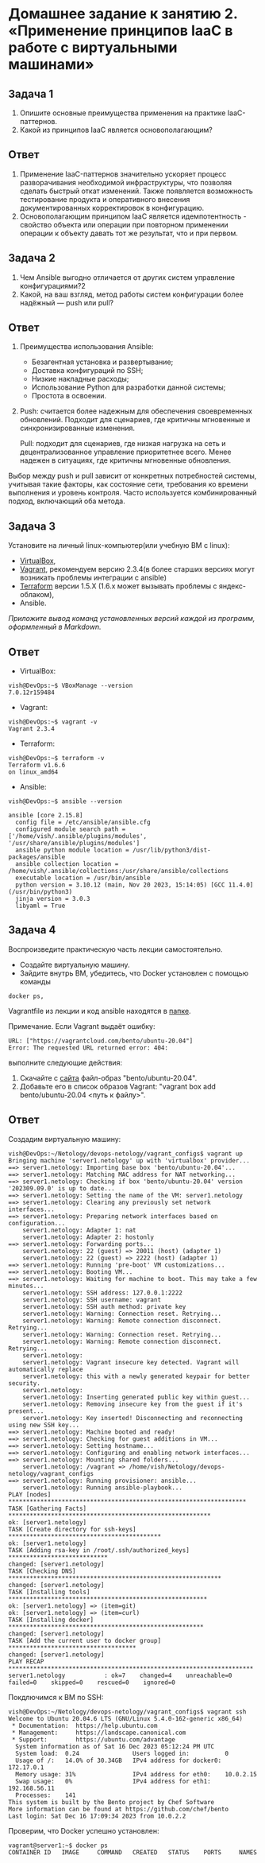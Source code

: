 # Домашнее задание к занятию 2. «Применение принципов IaaC в работе с виртуальными машинами»

## Задача 1

1. Опишите основные преимущества применения на практике IaaC-паттернов.
2. Какой из принципов IaaC является основополагающим?

## Ответ

1. Применение IaaC-паттернов значительно ускоряет процесс разворачивания необходимой инфраструктуры, что позволяя сделать быстрый откат изменений. Также появляется возможность тестирование продукта и оперативного внесения документированных корректировок в конфигурацию.
2. Основополагающим принципом IaaC является идемпотентность - свойство объекта или операции при повторном применении операции к объекту давать тот же результат, что и при первом.


## Задача 2

1. Чем Ansible выгодно отличается от других систем управление конфигурациями?2
2. Какой, на ваш взгляд, метод работы систем конфигурации более надёжный — push или pull?

## Ответ

1. Преимущества использования Ansible:
   * Безагентная установка и развертывание;
   * Доставка конфигураций по SSH;
   * Низкие накладные расходы;
   * Использование Python для разработки данной системы;
   * Простота в освоении.

3. Push: считается более надежным для обеспечения своевременных обновлений. Подходит для сценариев, где критичны мгновенные и синхронизированные изменения.

   Pull: подходит для сценариев, где низкая нагрузка на сеть и децентрализованное управление приоритетнее всего. Менее надежен в ситуациях, где критичны мгновенные обновления.

Выбор между push и pull зависит от конкретных потребностей системы, учитывая такие факторы, как состояние сети, требования ко времени выполнения и уровень контроля. Часто используется комбинированный подход, включающий оба метода.


## Задача 3

Установите на личный linux-компьютер(или учебную ВМ с linux):

- [VirtualBox](https://www.virtualbox.org/),
- [Vagrant](https://github.com/netology-code/devops-materials), рекомендуем версию 2.3.4(в более старших версиях могут возникать проблемы интеграции с ansible)
- [Terraform](https://github.com/netology-code/devops-materials/blob/master/README.md)  версии 1.5.Х (1.6.х может вызывать проблемы с яндекс-облаком),
- Ansible.

*Приложите вывод команд установленных версий каждой из программ, оформленный в Markdown.*

## Ответ

* VirtualBox:
```
vish@DevOps:~$ VBoxManage --version
7.0.12r159484
```

* Vagrant:
```
vish@DevOps:~$ vagrant -v
Vagrant 2.3.4
```

* Terraform:
```
vish@DevOps:~$ terraform -v
Terraform v1.6.6
on linux_amd64
```

* Ansible:
```
vish@DevOps:~$ ansible --version

ansible [core 2.15.8]
  config file = /etc/ansible/ansible.cfg
  configured module search path = ['/home/vish/.ansible/plugins/modules', '/usr/share/ansible/plugins/modules']
  ansible python module location = /usr/lib/python3/dist-packages/ansible
  ansible collection location = /home/vish/.ansible/collections:/usr/share/ansible/collections
  executable location = /usr/bin/ansible
  python version = 3.10.12 (main, Nov 20 2023, 15:14:05) [GCC 11.4.0] (/usr/bin/python3)
  jinja version = 3.0.3
  libyaml = True
```

## Задача 4 

Воспроизведите практическую часть лекции самостоятельно.

- Создайте виртуальную машину.
- Зайдите внутрь ВМ, убедитесь, что Docker установлен с помощью команды
```
docker ps,
```
Vagrantfile из лекции и код ansible находятся в [папке](https://github.com/netology-code/virt-homeworks/tree/virt-11/05-virt-02-iaac/src).

Примечание. Если Vagrant выдаёт ошибку:
```
URL: ["https://vagrantcloud.com/bento/ubuntu-20.04"]     
Error: The requested URL returned error: 404:
```

выполните следующие действия:

1. Скачайте с [сайта](https://app.vagrantup.com/bento/boxes/ubuntu-20.04) файл-образ "bento/ubuntu-20.04".
2. Добавьте его в список образов Vagrant: "vagrant box add bento/ubuntu-20.04 <путь к файлу>".


## Ответ

Создадим виртуальную машину:
```
vish@DevOps:~/Netology/devops-netology/vagrant_configs$ vagrant up
Bringing machine 'server1.netology' up with 'virtualbox' provider...
==> server1.netology: Importing base box 'bento/ubuntu-20.04'...
==> server1.netology: Matching MAC address for NAT networking...
==> server1.netology: Checking if box 'bento/ubuntu-20.04' version '202309.09.0' is up to date...
==> server1.netology: Setting the name of the VM: server1.netology
==> server1.netology: Clearing any previously set network interfaces...
==> server1.netology: Preparing network interfaces based on configuration...
    server1.netology: Adapter 1: nat
    server1.netology: Adapter 2: hostonly
==> server1.netology: Forwarding ports...
    server1.netology: 22 (guest) => 20011 (host) (adapter 1)
    server1.netology: 22 (guest) => 2222 (host) (adapter 1)
==> server1.netology: Running 'pre-boot' VM customizations...
==> server1.netology: Booting VM...
==> server1.netology: Waiting for machine to boot. This may take a few minutes...
    server1.netology: SSH address: 127.0.0.1:2222
    server1.netology: SSH username: vagrant
    server1.netology: SSH auth method: private key
    server1.netology: Warning: Connection reset. Retrying...
    server1.netology: Warning: Remote connection disconnect. Retrying...
    server1.netology: Warning: Connection reset. Retrying...
    server1.netology: Warning: Remote connection disconnect. Retrying...
    server1.netology: 
    server1.netology: Vagrant insecure key detected. Vagrant will automatically replace
    server1.netology: this with a newly generated keypair for better security.
    server1.netology: 
    server1.netology: Inserting generated public key within guest...
    server1.netology: Removing insecure key from the guest if it's present...
    server1.netology: Key inserted! Disconnecting and reconnecting using new SSH key...
==> server1.netology: Machine booted and ready!
==> server1.netology: Checking for guest additions in VM...
==> server1.netology: Setting hostname...
==> server1.netology: Configuring and enabling network interfaces...
==> server1.netology: Mounting shared folders...
    server1.netology: /vagrant => /home/vish/Netology/devops-netology/vagrant_configs
==> server1.netology: Running provisioner: ansible...
    server1.netology: Running ansible-playbook...
PLAY [nodes] *******************************************************************
TASK [Gathering Facts] *********************************************************
ok: [server1.netology]
TASK [Create directory for ssh-keys] *******************************************
ok: [server1.netology]
TASK [Adding rsa-key in /root/.ssh/authorized_keys] ****************************
changed: [server1.netology]
TASK [Checking DNS] ************************************************************
changed: [server1.netology]
TASK [Installing tools] ********************************************************
ok: [server1.netology] => (item=git)
ok: [server1.netology] => (item=curl)
TASK [Installing docker] *******************************************************
changed: [server1.netology]
TASK [Add the current user to docker group] ************************************
changed: [server1.netology]
PLAY RECAP *********************************************************************
server1.netology           : ok=7    changed=4    unreachable=0    failed=0    skipped=0    rescued=0    ignored=0 
```

Покдлючимся к ВМ по SSH:
```
vish@DevOps:~/Netology/devops-netology/vagrant_configs$ vagrant ssh
Welcome to Ubuntu 20.04.6 LTS (GNU/Linux 5.4.0-162-generic x86_64)
 * Documentation:  https://help.ubuntu.com
 * Management:     https://landscape.canonical.com
 * Support:        https://ubuntu.com/advantage
  System information as of Sat 16 Dec 2023 05:12:24 PM UTC
  System load:  0.24               Users logged in:          0
  Usage of /:   14.0% of 30.34GB   IPv4 address for docker0: 172.17.0.1
  Memory usage: 31%                IPv4 address for eth0:    10.0.2.15
  Swap usage:   0%                 IPv4 address for eth1:    192.168.56.11
  Processes:    141
This system is built by the Bento project by Chef Software
More information can be found at https://github.com/chef/bento
Last login: Sat Dec 16 17:09:34 2023 from 10.0.2.2
```

Проверим, что Docker успешно установлен:
```
vagrant@server1:~$ docker ps
CONTAINER ID   IMAGE     COMMAND   CREATED   STATUS    PORTS     NAMES
```

